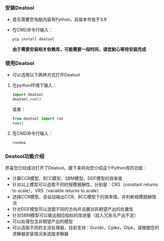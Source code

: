 ### 安装Deatool
- 首先需要您电脑内装有Python，且版本号低于3.9
- 在CMD命令行输入：

    ```cmd
    pip install deatool
    ```
    **由于需要安装相关依赖库，可能需要一段时间，请您耐心等待安装完成**

### 使用Deatool
- 可以选用以下两种方式打开Deatool
1. 在python环境下输入：

    ```python
    import deatool
    deatool.run()
    ```
    或者：
    ```python
    from deatool import run
    run()
    ```
2. 在CMD命令行输入：

    ```cmd
    rundea
    ```

### Deatool功能介绍
恭喜您已经成功打开了Deatool，接下来将向您介绍这个Python库的功能：
- 计算CCR模型、BCC模型、SBM模型、DDF模型的效率值
- 针对以上模型可以选取不同的规模报酬性，分别是：CRS（constant returns to scale），VRS（variable returns to scale）
- 选择CCR模型，会自动输出CCR、BCC模型下的效率值，并判断规模报酬情况
- 针对DDF模型可以选取不同的方向并设置对非期望产出的处置性
- 针对SBM模型可以输出相应指标的改进量（投入冗余与产出不足）
- 可以处理包含非期望产出的模型
- 可以选取不同的主流处理器，目前支持：Gurobi，Cplex，Glpk，请根据您的求解器安装情况来选取求解器